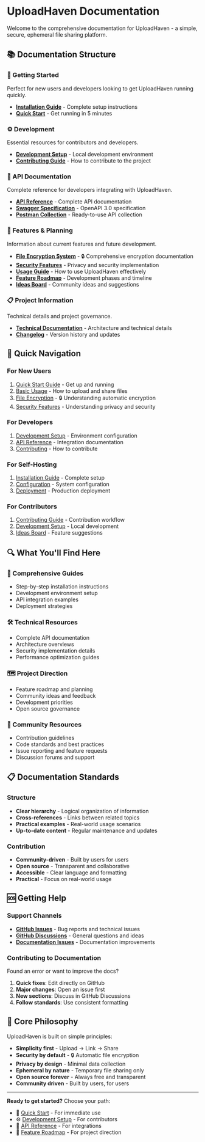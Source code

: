 # UploadHaven Documentation

Welcome to the comprehensive documentation for UploadHaven - a simple, secure, ephemeral file sharing platform.

## 📚 Documentation Structure

### 🚀 Getting Started

Perfect for new users and developers looking to get UploadHaven running quickly.

- **[Installation Guide](getting-started/installation.md)** - Complete setup instructions
- **[Quick Start](getting-started/quick-start.md)** - Get running in 5 minutes

### ⚙️ Development

Essential resources for contributors and developers.

- **[Development Setup](development/setup.md)** - Local development environment
- **[Contributing Guide](development/contributing.md)** - How to contribute to the project

### 🔌 API Documentation

Complete reference for developers integrating with UploadHaven.

- **[API Reference](api/reference.md)** - Complete API documentation
- **[Swagger Specification](api/swagger.yaml)** - OpenAPI 3.0 specification
- **[Postman Collection](api/postman-collection.json)** - Ready-to-use API collection

### 🎯 Features & Planning

Information about current features and future development.

- **[File Encryption System](features/file-encryption.md)** - 🔒 Comprehensive encryption documentation
- **[Security Features](features/security.md)** - Privacy and security implementation
- **[Usage Guide](features/usage.md)** - How to use UploadHaven effectively
- **[Feature Roadmap](features/roadmap.md)** - Development phases and timeline
- **[Ideas Board](features/ideas.md)** - Community ideas and suggestions

### 📋 Project Information

Technical details and project governance.

- **[Technical Documentation](project/technical.md)** - Architecture and technical details
- **[Changelog](project/changelog.md)** - Version history and updates

## 🎯 Quick Navigation

### For New Users

1. [Quick Start Guide](getting-started/quick-start.md) - Get up and running
2. [Basic Usage](features/usage.md) - How to upload and share files
3. [File Encryption](features/file-encryption.md) - 🔒 Understanding automatic encryption
4. [Security Features](features/security.md) - Understanding privacy and security

### For Developers

1. [Development Setup](development/setup.md) - Environment configuration
2. [API Reference](api/reference.md) - Integration documentation
3. [Contributing](development/contributing.md) - How to contribute

### For Self-Hosting

1. [Installation Guide](getting-started/installation.md) - Complete setup
2. [Configuration](admin/configuration.md) - System configuration
3. [Deployment](deployment/production.md) - Production deployment

### For Contributors

1. [Contributing Guide](development/contributing.md) - Contribution workflow
2. [Development Setup](development/setup.md) - Local development
3. [Ideas Board](features/ideas.md) - Feature suggestions

## 🔍 What You'll Find Here

### 📖 Comprehensive Guides

- Step-by-step installation instructions
- Development environment setup
- API integration examples
- Deployment strategies

### 🛠️ Technical Resources

- Complete API documentation
- Architecture overviews
- Security implementation details
- Performance optimization guides

### 🗺️ Project Direction

- Feature roadmap and planning
- Community ideas and feedback
- Development priorities
- Open source governance

### 🤝 Community Resources

- Contribution guidelines
- Code standards and best practices
- Issue reporting and feature requests
- Discussion forums and support

## 📋 Documentation Standards

### Structure

- **Clear hierarchy** - Logical organization of information
- **Cross-references** - Links between related topics
- **Practical examples** - Real-world usage scenarios
- **Up-to-date content** - Regular maintenance and updates

### Contribution

- **Community-driven** - Built by users for users
- **Open source** - Transparent and collaborative
- **Accessible** - Clear language and formatting
- **Practical** - Focus on real-world usage

## 🆘 Getting Help

### Support Channels

- **[GitHub Issues](https://github.com/Sato-Isolated/uploadhaven/issues)** - Bug reports and technical issues
- **[GitHub Discussions](https://github.com/Sato-Isolated/uploadhaven/discussions)** - General questions and ideas
- **[Documentation Issues](https://github.com/Sato-Isolated/uploadhaven/issues?q=is%3Aissue+label%3Adocumentation)** - Documentation improvements

### Contributing to Documentation

Found an error or want to improve the docs?

1. **Quick fixes**: Edit directly on GitHub
2. **Major changes**: Open an issue first
3. **New sections**: Discuss in GitHub Discussions
4. **Follow standards**: Use consistent formatting

## 🚀 Core Philosophy

UploadHaven is built on simple principles:

- **Simplicity first** - Upload → Link → Share
- **Security by default** - 🔒 Automatic file encryption
- **Privacy by design** - Minimal data collection
- **Ephemeral by nature** - Temporary file sharing only
- **Open source forever** - Always free and transparent
- **Community driven** - Built by users, for users

---

**Ready to get started?** Choose your path:

- 🚀 [Quick Start](getting-started/quick-start.md) - For immediate use
- ⚙️ [Development Setup](development/setup.md) - For contributors
- 🔌 [API Reference](api/reference.md) - For integrations
- 🎯 [Feature Roadmap](features/roadmap.md) - For project direction

